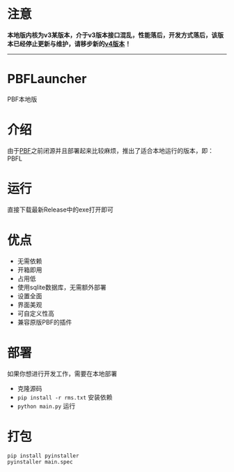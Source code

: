 # 注意
**本地版内核为v3某版本，介于v3版本接口混乱，性能落后，开发方式落后，该版本已经停止更新与维护，请移步新的[v4版本](https://github.com/PigBotFramework/v4)！**

---

# PBFLauncher
PBF本地版

# 介绍
由于[PBF](https://github.com/PigBotFramework/main)之前闭源并且部署起来比较麻烦，推出了适合本地运行的版本，即：PBFL

# 运行
直接下载最新Release中的exe打开即可

# 优点
- 无需依赖
- 开箱即用
- 占用低
- 使用sqlite数据库，无需额外部署
- 设置全面
- 界面美观
- 可自定义性高
- 兼容原版PBF的插件

# 部署
如果你想进行开发工作，需要在本地部署
- 克隆源码
- `pip install -r rms.txt` 安装依赖
- `python main.py` 运行

# 打包
```bash
pip install pyinstaller
pyinstaller main.spec
```
